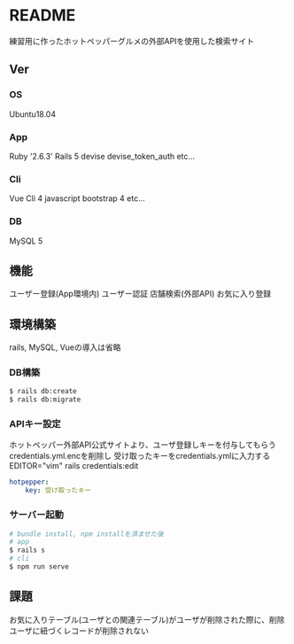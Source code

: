 # README
練習用に作ったホットペッパーグルメの外部APIを使用した検索サイト

## Ver
### OS
Ubuntu18.04

### App
Ruby '2.6.3'
Rails 5
devise
devise_token_auth
etc...

### Cli
Vue Cli 4
javascript
bootstrap 4
etc...

### DB
MySQL 5

## 機能
ユーザー登録(App環境内)
ユーザー認証
店舗検索(外部API)
お気に入り登録

## 環境構築
rails, MySQL, Vueの導入は省略
### DB構築
```bash
$ rails db:create
$ rails db:migrate
```

### APIキー設定
ホットペッパー外部API公式サイトより、ユーザ登録しキーを付与してもらう
credentials.yml.encを削除し
受け取ったキーをcredentials.ymlに入力する
EDITOR="vim" rails credentials:edit
```yml
hotpepper:
    key: 受け取ったキー
```

### サーバー起動

```bash
# bundle install, npm installを済ませた後
# app
$ rails s
# cli
$ npm run serve
```

## 課題
お気に入りテーブル(ユーザとの関連テーブル)がユーザが削除された際に、削除ユーザに紐づくレコードが削除されない




